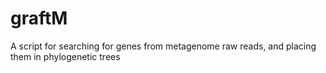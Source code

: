 graftM
======

A script for searching for genes from metagenome raw reads, and placing them in phylogenetic trees
